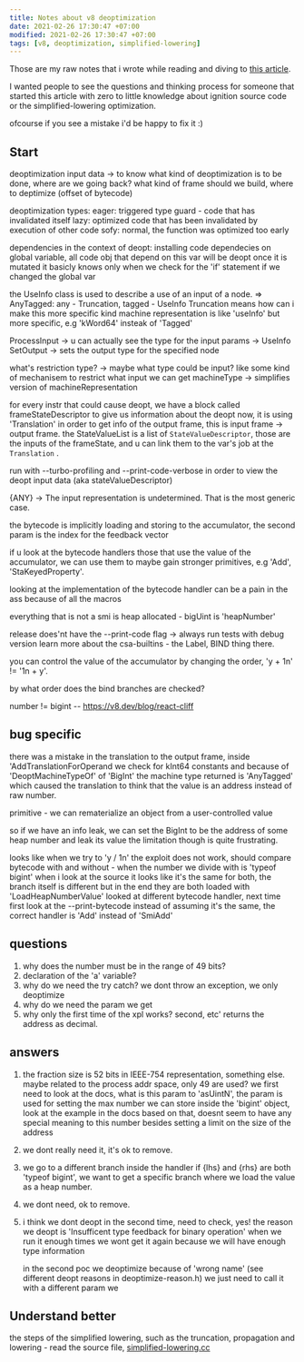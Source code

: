 ```yaml
---
title: Notes about v8 deoptimization
date: 2021-02-26 17:30:47 +07:00
modified: 2021-02-26 17:30:47 +07:00
tags: [v8, deoptimization, simplified-lowering]
---
```


Those are my raw notes that i wrote while reading and diving to [this article](https://doar-e.github.io/blog/2020/11/17/modern-attacks-on-the-chrome-browser-optimizations-and-deoptimizations/).

I wanted people to see the questions and thinking process for someone that started this article with zero to little knowledge about ignition source code or the simplified-lowering optimization.

ofcourse if you see a mistake i'd be happy to fix it :)

## Start 

deoptimization input data -> to know what kind of deoptimization is to be done, where are we going back?
what kind of frame should we build, where to deptimize (offset of bytecode) 

deoptimization types:
eager: triggered type guard - code that has invalidated itself
lazy: optimized code that has been invalidated by execution of other code
sofy: normal, the function was optimized too early

dependencies in the context of deopt:
	installing code dependecies on global variable, all code obj that depend on this var will be deopt once it is mutated
	it basicly knows only when we check for the 'if' statement if we changed the global var

the UseInfo class is used to describe a use of an input of a node. => AnyTagged: any - Truncation, tagged - UseInfo
Truncation means how can i make this more specific kind
machine representation is like 'useInfo' but more specific, e.g  'kWord64' insteak of 'Tagged'

ProcessInput -> u can actually see the type for the input params -> UseInfo
SetOutput -> sets the output type for the specified node

what's restriction type? -> maybe what type could be input? like some kind of mechanisem to restrict what input we can get
machineType -> simplifies version of machineRepresentation

for every instr that could cause deopt, we have a block called frameStateDescriptor to give us information about the deopt
now, it is using 'Translation' in order to get info of the output frame, this is
input frame -> output frame.
the StateValueList is a list of `StateValueDescriptor`, those are the inputs of the frameState,
and u can link them to the var's job at the `Translation` .

run with --turbo-profiling and --print-code-verbose in order to view the deopt input data (aka stateValueDescriptor)

{ANY} -> The input representation is undetermined. That is the most generic case.

the bytecode is implicitly loading and storing to the accumulator, the second param is the index for the feedback vector

if u look at the bytecode handlers those that use the value of the accumulator, we can use them to maybe gain 
stronger primitives, e.g 'Add', 'StaKeyedProperty'.

looking at the implementation of the bytecode handler can be a pain in the ass because of all the macros

everything that is not a smi is heap allocated - bigUint is 'heapNumber'

release does'nt have the --print-code flag -> always run tests with debug version
learn more about the csa-builtins - the Label, BIND thing there.

you can control the value of the accumulator by changing the order, 'y + 1n' != '1n + y'.

by what order does the bind branches are checked?

number != bigint -- https://v8.dev/blog/react-cliff

## bug specific
there was a mistake in the translation to the output frame, inside 'AddTranslationForOperand we
check for kInt64 constants and because of 'DeoptMachineTypeOf' of 'BigInt' the machine type returned is 'AnyTagged' which caused
the translation to think that the value is an address instead of raw number.

primitive - we can rematerialize an object from a user-controlled value

so if we have an info leak, we can set the BigInt to be the address of some heap number and leak its value
the limitation though is quite frustrating.

looks like when we try to 'y / 1n' the exploit does not work, should compare bytecode with and without - when the number we divide with is 'typeof bigint'
when i look at the source it looks like it's the same for both, the branch itself is different but in the end they are both loaded with 'LoadHeapNumberValue'
looked at different bytecode handler, next time first look at the --print-bytecode instead of assuming it's the same, the correct handler is 'Add' instead of 'SmiAdd'

## questions
1. why does the number must be in the range of 49 bits?
2. declaration of the 'a' variable?
3. why do we need the try catch? we dont throw an exception, we only deoptimize
4. why do we need the param we get
5. why only the first time of the xpl works? second, etc' returns the address as decimal.

## answers
1. the fraction size is 52 bits in IEEE-754 representation, something else.
   maybe related to the process addr space, only 49 are used?
   we first need to look at the docs, what is this param to 'asUintN', the param is used for setting the max number we can store inside the 'bigint' object, look at the example in the docs
   based on that, doesnt seem to have any special meaning to this number besides setting a limit on the size of the address
   
2. we dont really need it, it's ok to remove.

3. we go to a different branch inside the handler if {lhs} and {rhs} are both 'typeof bigint', 
   we want to get a specific branch where we load the value as a heap number.

4. we dont need, ok to remove.

5. i think we dont deopt in the second time, need to check, yes!
   the reason we deopt is 'Insufficent type feedback for binary operation' when we run it enough times we wont get it again because we will have enough type information
   
   in the second poc we deoptimize because of 'wrong name' (see different deopt reasons in deoptimize-reason.h) we just need to call it with a different param we

## Understand better
the steps of the simplified lowering, such as the truncation, propagation and lowering - read the source file, [simplified-lowering.cc](https://chromium.googlesource.com/external/v8/+/cb1b554a837bb47ec718c1542d462cb2ac2aa0fd/src/compiler/simplified-lowering.cc#35)